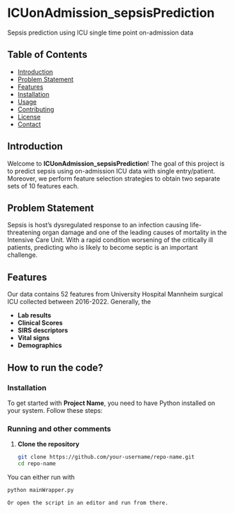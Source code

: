 # ICUonAdmission_sepsisPrediction
Sepsis prediction using ICU single time point on-admission data 

## Table of Contents

- [Introduction](#introduction)
- [Problem Statement](#problem-statement)
- [Features](#features)
- [Installation](#installation)
- [Usage](#usage)
- [Contributing](#contributing)
- [License](#license)
- [Contact](#contact)

## Introduction

Welcome to **ICUonAdmission_sepsisPrediction**! The goal of this project is to predict sepsis using on-admission ICU data with single entry/patient. Moreover, we perform feature selection strategies to obtain two separate sets of 10 features each.

## Problem Statement

Sepsis is host’s dysregulated response to an infection causing life-threatening organ damage and one of the leading causes of mortality in the Intensive Care Unit. With a rapid condition worsening of the critically ill patients, predicting who is likely to become septic is an important challenge. 

## Features
Our data contains 52 features from University Hospital Mannheim surgical ICU collected between 2016-2022. Generally, the 
- **Lab results**
- **Clinical Scores** 
- **SIRS descriptors**
- **Vital signs**
- **Demographics**

## How to run the code? 
### Installation

To get started with **Project Name**, you need to have Python installed on your system. Follow these steps:

### Running and other comments
1. **Clone the repository**  
   ```bash
   git clone https://github.com/your-username/repo-name.git
   cd repo-name

You can either run with 
```bash
python mainWrapper.py

Or open the script in an editor and run from there.
